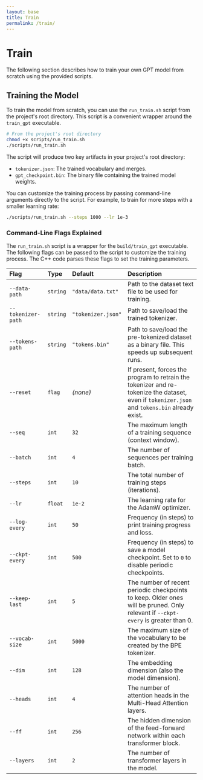 ```yaml
---
layout: base
title: Train
permalink: /train/
---
```


# Train

The following section describes how to train your own GPT model from scratch using the provided scripts.

## Training the Model

To train the model from scratch, you can use the `run_train.sh` script from the project's root directory. This script is a convenient wrapper around the `train_gpt` executable.

```bash
# From the project's root directory
chmod +x scripts/run_train.sh
./scripts/run_train.sh
```

The script will produce two key artifacts in your project's root directory:

  * `tokenizer.json`: The trained vocabulary and merges.
  * `gpt_checkpoint.bin`: The binary file containing the trained model weights.

You can customize the training process by passing command-line arguments directly to the script. For example, to train for more steps with a smaller learning rate:

```bash
./scripts/run_train.sh --steps 1000 --lr 1e-3
```

### Command-Line Flags Explained

The `run_train.sh` script is a wrapper for the `build/train_gpt` executable. The following flags can be passed to the script to customize the training process. The C++ code parses these flags to set the training parameters.

| Flag | Type | Default | Description |
| :--- | :--- | :--- | :--- |
| `--data-path` | `string` | `"data/data.txt"` | Path to the dataset text file to be used for training. |
| `--tokenizer-path` | `string` | `"tokenizer.json"` | Path to save/load the trained tokenizer. |
| `--tokens-path` | `string` | `"tokens.bin"` | Path to save/load the pre-tokenized dataset as a binary file. This speeds up subsequent runs. |
| `--reset` | `flag` | *(none)* | If present, forces the program to retrain the tokenizer and re-tokenize the dataset, even if `tokenizer.json` and `tokens.bin` already exist. |
| `--seq` | `int` | `32` | The maximum length of a training sequence (context window). |
| `--batch` | `int` | `4` | The number of sequences per training batch. |
| `--steps` | `int` | `10` | The total number of training steps (iterations). |
| `--lr` | `float` | `1e-2` | The learning rate for the AdamW optimizer. |
| `--log-every` | `int` | `50` | Frequency (in steps) to print training progress and loss. |
| `--ckpt-every` | `int` | `500` | Frequency (in steps) to save a model checkpoint. Set to `0` to disable periodic checkpoints. |
| `--keep-last` | `int` | `5` | The number of recent periodic checkpoints to keep. Older ones will be pruned. Only relevant if `--ckpt-every` is greater than 0. |
| `--vocab-size` | `int` | `5000` | The maximum size of the vocabulary to be created by the BPE tokenizer. |
| `--dim` | `int` | `128` | The embedding dimension (also the model dimension). |
| `--heads` | `int` | `4` | The number of attention heads in the Multi-Head Attention layers. |
| `--ff` | `int` | `256` | The hidden dimension of the feed-forward network within each transformer block. |
| `--layers` | `int` | `2` | The number of transformer layers in the model. |
